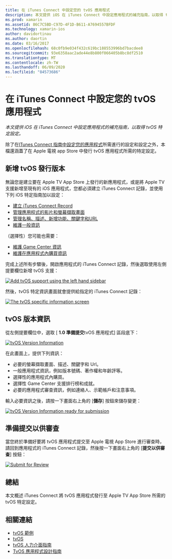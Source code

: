 ```yaml
---
title: 在 iTunes Connect 中設定您的 tvOS 應用程式
description: 本文提供 iOS 在 iTunes Connect 中設定應用程式的補充指南，以取得 tvOS 特定設定。
ms.prod: xamarin
ms.assetid: 86C7C5BD-C97D-4F1D-B611-A7694557BFDF
ms.technology: xamarin-ios
author: davidortinau
ms.author: daortin
ms.date: 03/16/2017
ms.openlocfilehash: 68c0fb9e034f432c619bc188553996bd7bacdee8
ms.sourcegitcommit: 93e6358aac2ade44e8b800f066405b8bc8df2510
ms.translationtype: MT
ms.contentlocale: zh-TW
ms.lasthandoff: 06/09/2020
ms.locfileid: "84573686"
---
```

# <a name="configure-your-tvos-app-in-itunes-connect"></a>在 iTunes Connect 中設定您的 tvOS 應用程式

_本文提供 iOS 在 iTunes Connect 中設定應用程式的補充指南，以取得 tvOS 特定設定。_

除了在[ITunes Connect 指南中設定您的應用程式](~/ios/deploy-test/app-distribution/app-store-distribution/itunesconnect.md)所需進行的設定和設定之外，本檔還涵蓋了在 Apple 電視 app Store 中發行 tvOS 應用程式所需的特定設定。

<a name="Adding-a-tvOS-Release-Version"></a>

## <a name="adding-a-tvos-release-version"></a>新增 tvOS 發行版本

無論您是建立要在 Apple TV App Store 上發行的新應用程式，或是將 Apple TV 支援新增至現有的 iOS 應用程式，您都必須建立 iTunes Connect 記錄，並使用下列 iOS 特定指南加以設定：

- [建立 iTunes Connect Record](~/ios/deploy-test/app-distribution/app-store-distribution/itunesconnect.md#creating)
- [管理應用程式的影片和螢幕擷取畫面](~/ios/deploy-test/app-distribution/app-store-distribution/itunesconnect.md#managing)
- [管理名稱、描述、新增功能、關鍵字和URL](~/ios/deploy-test/app-distribution/app-store-distribution/itunesconnect.md#metadata)
- [維護一般資訊](~/ios/deploy-test/app-distribution/app-store-distribution/itunesconnect.md#general)

（選擇性）您可能也需要：

- [維護 Game Center 資訊](~/ios/deploy-test/app-distribution/app-store-distribution/itunesconnect.md#game-center)
- [維護在應用程式內購買資訊](~/ios/deploy-test/app-distribution/app-store-distribution/itunesconnect.md#iap)

完成上述所有步驟後，開啟應用程式的 iTunes Connect 記錄，然後選取使用左側提要欄位新增 tvOS 支援：

[![](itunes-connect-images/connect01.png "Add tvOS support using the left hand sidebar")](itunes-connect-images/connect01.png#lightbox)

然後，tvOS 特定資訊畫面就會提供給指定的 iTunes Connect 記錄：

[![](itunes-connect-images/connect02.png "The tvOS specific information screen")](itunes-connect-images/connect02.png#lightbox)

<a name="tvOS-Version-Information"></a>

## <a name="tvos-version-information"></a>tvOS 版本資訊

從左側提要欄位中，選取 [ **1.0 準備提交**tvOS 應用程式] 區段底下：

[![](itunes-connect-images/connect03.png "tvOS Version Information")](itunes-connect-images/connect03.png#lightbox)

在此畫面上，提供下列資訊：

- 必要的螢幕擷取畫面、描述、關鍵字和 Url。
- 一般應用程式資訊，例如版本號碼、著作權和年齡評等。
- 選擇性的應用程式內購買。
- 選擇性 Game Center 支援排行榜和成就。
- 必要的應用程式審查資訊，例如連絡人、示範帳戶和注意事項。

輸入必要資訊之後，請按一下畫面右上角的 [**儲存**] 按鈕來儲存變更：

[![](itunes-connect-images/connect04.png "tvOS Version Information ready for submission")](itunes-connect-images/connect04.png#lightbox)

<a name="Submitting-for-Review"></a>

## <a name="preparing-to-submit-for-review"></a>準備提交以供審查

當您終於準備好要將 tvOS 應用程式提交至 Apple 電視 App Store 進行審查時，請回到應用程式的 iTunes Connect 記錄，然後按一下畫面右上角的 [**提交以供審查**] 按鈕：

[![](itunes-connect-images/connect05.png "Submit for Review")](itunes-connect-images/connect05.png#lightbox)

<a name="Summary"></a>

## <a name="summary"></a>總結

本文概述 iTunes Connect 將 tvOS 應用程式發行至 Apple TV App Store 所需的 tvOS 特定設定。

## <a name="related-links"></a>相關連結

- [tvOS 範例](https://docs.microsoft.com/samples/browse/?products=xamarin&term=Xamarin.iOS+tvOS)
- [tvOS](https://developer.apple.com/tvos/)
- [tvOS 人力介面指南](https://developer.apple.com/tvos/human-interface-guidelines/)
- [TvOS 應用程式設計指南](https://developer.apple.com/library/prerelease/tvos/documentation/General/Conceptual/AppleTV_PG/)
